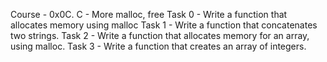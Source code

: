Course - 0x0C. C - More malloc, free
Task 0 - Write a function that allocates memory using malloc
Task 1 - Write a function that concatenates two strings.
Task 2 - Write a function that allocates memory for an array, using malloc.
Task 3 - Write a function that creates an array of integers.

